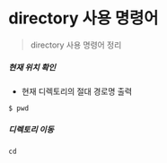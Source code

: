 # directory 사용 명령어

> directory 사용 명령어 정리



##### 현재 위치 확인

- 현재 디렉토리의 절대 경로명 출력

```shell
$ pwd
```



##### 디렉토리 이동

```shell
cd
```

